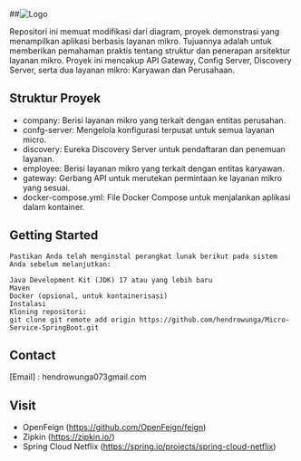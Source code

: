 ##![Logo](diagrams/Diagram.png)

Repositori ini memuat modifikasi dari diagram, proyek demonstrasi yang menampilkan aplikasi berbasis layanan mikro. Tujuannya adalah untuk memberikan pemahaman praktis tentang struktur dan penerapan arsitektur layanan mikro. Proyek ini mencakup API Gateway, Config Server, Discovery Server, serta dua layanan mikro: Karyawan dan Perusahaan.

## Struktur Proyek

   - company: Berisi layanan mikro yang terkait dengan entitas perusahan.
   - confg-server: Mengelola konfigurasi terpusat untuk semua layanan micro.
   - discovery: Eureka Discovery Server untuk pendaftaran dan penemuan layanan.
   - employee: Berisi layanan mikro yang terkait dengan entitas karyawan.
   - gateway: Gerbang API untuk merutekan permintaan ke layanan mikro yang sesuai.
   - docker-compose.yml: File Docker Compose untuk menjalankan aplikasi dalam kontainer.

## Getting Started
    Pastikan Anda telah menginstal perangkat lunak berikut pada sistem Anda sebelum melanjutkan:

    Java Development Kit (JDK) 17 atau yang lebih baru
    Maven
    Docker (opsional, untuk kontainerisasi)
    Instalasi
    Kloning repositori:
    git clone git remote add origin https://github.com/hendrowunga/Micro-Service-SpringBoot.git

## Contact
   [Email] : hendrowunga073gmail.com

## Visit
   - OpenFeign (https://github.com/OpenFeign/feign)
   -  Zipkin (https://zipkin.io/)
   -  Spring Cloud Netflix (https://spring.io/projects/spring-cloud-netflix)
















